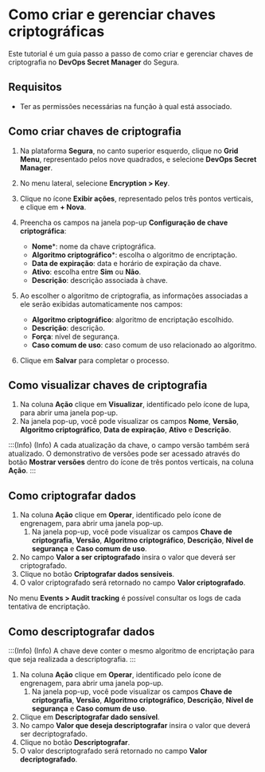 # Como criar e gerenciar chaves criptográficas

Este tutorial é um guia passo a passo de como criar e gerenciar chaves de criptografia no **DevOps Secret Manager** do Segura.

## Requisitos
- Ter as permissões necessárias na função à qual está associado.

## Como criar chaves de criptografia
1. Na plataforma **Segura**, no canto superior esquerdo, clique no **Grid Menu**, representado pelos nove quadrados, e selecione **DevOps Secret Manager**.
2. No menu lateral, selecione **Encryption > Key**.
3. Clique no ícone **Exibir ações**, representado pelos três pontos verticais, e clique em **+ Nova**.
4. Preencha os campos na janela pop-up **Configuração de chave criptográfica**:
    - **Nome***: nome da chave criptográfica.
    - **Algoritmo criptográfico***: escolha o algoritmo de encriptação.
    - **Data de expiração**: data e horário de expiração da chave.
    - **Ativo**: escolha entre **Sim** ou **Não**.
    - **Descrição**: descrição associada à chave.


5. Ao escolher o algoritmo de criptografia, as informações associadas a ele serão exibidas automaticamente nos campos:
    - **Algoritmo criptográfico**: algoritmo de encriptação escolhido.
    - **Descrição**: descrição.
    - **Força**: nível de segurança.
    - **Caso comum de uso**: caso comum de uso relacionado ao algoritmo.
6. Clique em **Salvar** para completar o processo.

## Como visualizar chaves de criptografia
1. Na coluna **Ação** clique em **Visualizar**, identificado pelo ícone de lupa, para abrir uma janela pop-up.
2. Na janela pop-up, você pode visualizar os campos **Nome**, **Versão**, **Algoritmo criptográfico**, **Data de expiração**, **Ativo** e **Descrição**.

:::(Info) (Info)
   A cada atualização da chave, o campo versão também será atualizado. O demonstrativo de versões pode ser acessado através do botão **Mostrar versões** dentro do ícone de três pontos verticais, na coluna **Ação**.
:::

## Como criptografar dados
1. Na coluna **Ação** clique em **Operar**, identificado pelo ícone de engrenagem, para abrir uma janela pop-up.
    1. Na janela pop-up, você pode visualizar os campos **Chave de criptografia**, **Versão**, **Algoritmo criptográfico**, **Descrição**, **Nível de segurança** e **Caso comum de uso**.
2. No campo **Valor a ser criptografado** insira o valor que deverá ser criptografado.
3. Clique no botão **Criptografar dados sensíveis**.
4. O valor criptografado será retornado no campo **Valor criptografado**.

No menu **Events > Audit tracking** é possível consultar os logs de cada tentativa de encriptação.

## Como descriptografar dados
:::(Info) (Info)
  A chave deve conter o mesmo algoritmo de encriptação para que seja realizada a descriptografia.
:::

1. Na coluna **Ação** clique em **Operar**, identificado pelo ícone de engrenagem, para abrir uma janela pop-up.
    1. Na janela pop-up, você pode visualizar os campos **Chave de criptografia**, **Versão**, **Algoritmo criptográfico**, **Descrição**, **Nível de segurança** e **Caso comum de uso**.
2. Clique em **Descriptografar dado sensível**.
3. No campo **Valor que deseja descriptografar** insira o valor que deverá ser decriptografado.
4. Clique no botão **Descriptografar**.
5. O valor descriptografado será retornado no campo **Valor decriptografado**.